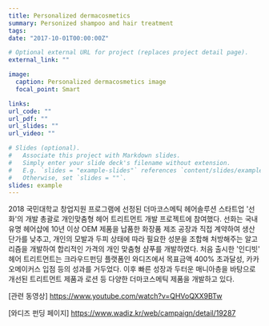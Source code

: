 ```yaml
---
title: Personalized dermacosmetics
summary: Personized shampoo and hair treatment
tags:
date: "2017-10-01T00:00:00Z"

# Optional external URL for project (replaces project detail page).
external_link: ""

image:
  caption: Personalized dermacosmetics image
  focal_point: Smart

links:
url_code: ""
url_pdf: ""
url_slides: ""
url_video: ""

# Slides (optional).
#   Associate this project with Markdown slides.
#   Simply enter your slide deck's filename without extension.
#   E.g. `slides = "example-slides"` references `content/slides/example-slides.md`.
#   Otherwise, set `slides = ""`.
slides: example
---
```


2018 국민대학교 창업지원 프로그램에 선정된 더마코스메틱 헤어솔루션 스타트업 '선화'의 개발 총괄로 개인맞춤형 헤어 트리트먼트 개발 프로젝트에 참여했다.
선화는 국내 유명 헤어샵에 10년 이상 OEM 제품을 납품한 화장품 제조 공장과 직접 계약하여 생산 단가를 낮추고, 개인의 모발과 두피 상태에 따라 필요한 성분을 조합해 처방해주는 알고리즘을 개발하여 합리적인 가격의 개인 맞춤형 샴푸를 개발하였다. 처음 출시한 '인디빗' 헤어 트리트먼트는 크라우드펀딩 플랫폼인 와디즈에서 목표금액 400% 초과달성, 카카오메이커스 입점 등의 성과를 거두었다.
이후 빠른 성장과 두터운 매니아층을 바탕으로 개선된 트리트먼트 제품과 로션 등 다양한 더마코스메틱 제품을 개발하고 있다.




[관련 동영상]
https://www.youtube.com/watch?v=QHVoQXX9BTw

[와디즈 펀딩 페이지]
https://www.wadiz.kr/web/campaign/detail/19287